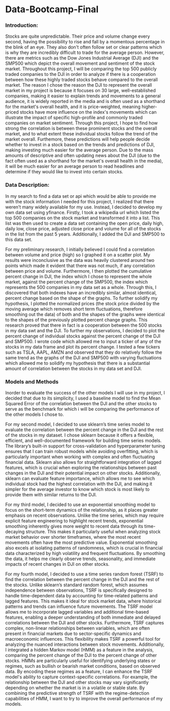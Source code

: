 # Data-Bootcamp-Final
### Introduction:
  Stocks are quite unpredictable. Their price and volume change every second, having the possibility to rise and fall by a momentous percentage in the blink of an eye. They also don't often follow set or clear patterns which is why they are incredibly difficult to trade for the average person. However, there are metrics such as the Dow Jones Industrial Average (DJI) and the SMP500 which depict the overall movement and sentiment of the stock market. Throughout this project, I will be comparing the top 500 publicly traded companies to the DJI in order to analyze if there is a cooperation between how these highly traded stocks behave compared to the overall market. The reason I chose the reason the DJI to represent the overall market in my project is because it focuses on 30 large, well-established companies, making it easier to explain trends and movements to a general audience, it is widely reported in the media and is often used as a shorthand for the market's overall health, and it is price-weighted, meaning higher-priced stocks have more influence on the index's movements which can illustrate the impact of specific high-profile and commonly traded companies on market sentiment. Through this project, I hope to find how strong the correlation is between these prominent stocks and the overall market, and to what extent these individual stocks follow the trend of the market overall. 
Furthemore, these predictions will help people decide whether to invest in a stock based on the trends and predictions of DJI, making investing much easier for the average person. Due to the mass amounts of descriptive and often updating news about the DJI (due to the fact often used as a shorthand for the market's overall health in the media), it will be much easier for an average person to read headlines and determine if they would like to invest into certain stocks. 

### Data Description:
  In my search to find a data set or api which would be able to provide me with the stock information I needed for this project, I realized that there weren’t many widely available for my use. Instead, I decided to develop my own data set using yfinance. Firstly, I took a wikipedia url which listed the top 500 companies on the stock market and transformed it into a list. This list was then used to create a data set containing the open price, daily high, daily low, close price, adjusted close price and volume for all of the stocks in the list from the past 5 years. Additionally, I added the DJI and SMP500 to this data set. 
  
  For my preliminary research, I initially believed I could find a correlation between volume and price (high) so I graphed it on a scatter plot. My results were inconclusive as the data was heavily clustered around two points which made it evident that there was not much, if any correlation between price and volume. Furthermore, I then plotted the cumulative percent change in DJI, the index which I chose to represent the whole market, against the percent change of the SMP500, the index which represents the 500 companies in my data set as a whole. Through this, I discovered that both indexes have an incredibly similar, almost identical, percent change based on the shape of the graphs. To further solidify my hypothesis, I plotted the normalized prices (the stock price divided by the moving average which removes short term fluctuations, therefore smoothing out the data) of both and the shapes of the graphs were identical to the shapes of the previously plotted percent change graphs. This research proved that there in fact is a cooperation between the 500 stocks in my data swt and the DJI. To further my observations, I decided to plot the percent change of individual stocks against the percent change of the DJI and SMP500. I wrote code which allowed me to input a ticker of any of the stocks in my data frame and plot its percent change. I tested a few tickers such as TSLA, AAPL, AMZN and observed that they do relatively follow the same trend as the graphs of the DJI and SMP500 with varying fluctuations which allowed me to solidify my hypothesis that there is a substantial amount of correlation between the stocks in my data set and DJI. 
  
### Models and Methods
Inorder to evaluate the success of the other models I will use in my project, I decided that due to its simplicity, I used a baseline model to find the Mean Squared Error of the correlation between the DJI and the other stocks  to serve as the benchmark for which i will be comparing the performance of the other models I chose to. 

For my second model, I decided to use sklearn’s time series model to evaluate the correlation between the percent change in the DJI and the rest of the stocks in my dataset. I chose sklearn because it offers a flexible, efficient, and well-documented framework for building time series models. The library’s built-in support for cross-validation and hyperparameter tuning ensures that I can train robust models while avoiding overfitting, which is particularly important when working with complex and often fluctuating financial data. Sklearn also allows for straightforward integration of lagged features, which is crucial when exploring the relationships between past changes in the DJI and their potential impact on other stocks. Additionally, sklearn can evaluate feature importance, which allows me to see which individual stock had the highest correlation with the DJI, and making it simpler for the average investor to know which stock is most likely to provide them with similar returns to the DJI. 

For my third model, I decided to use an exponential smoothing model to focus on the short-term dynamics of the relationship, as it places greater emphasis on recent observations. Unlike the time series, which may require explicit feature engineering to highlight recent trends, exponential smoothing inherently gives more weight to recent data through its time-decaying structure. This makes it particularly useful when analyzing stock market behavior over shorter timeframes, where the most recent movements often have the most predictive value. Exponential smoothing also excels at isolating patterns of randomness, which is crucial in financial data characterized by high volatility and frequent fluctuations. By smoothing the data, it helps me clearly observe trends, seasonality, and immediate impacts of recent changes in DJI on other stocks.

For my fourth model, I decided to use a time series random forest (TSRF) to find the correlation between the percent change in the DJI and the rest of the stocks. Unlike sklearn’s standard random forest, which assumes independence between observations, TSRF is specifically designed to handle time-dependent data by accounting for time-related patterns and lagged features. This makes it ideal for stock market data, where historical patterns and trends can influence future movements. The TSRF model allows me to incorporate lagged variables and additional time-based features, enabling a deeper understanding of both immediate and delayed correlations between the DJI and other stocks. Furthermore, TSRF captures complex, non-linear relationships between variables, which are often present in financial markets due to sector-specific dynamics and macroeconomic influences. This flexibility makes TSRF a powerful tool for analyzing the nuanced interactions between stock movements. Additionally, I integrated a hidden Markov model (HMM) as a feature in the analysis, comparing the percent change of the DJI to the percent change of other stocks. HMMs are particularly useful for identifying underlying states or regimes, such as bullish or bearish market conditions, based on observed data. By encoding these regimes as a feature, I can enhance the TSRF model's ability to capture context-specific correlations. For example, the relationship between the DJI and other stocks may vary significantly depending on whether the market is in a volatile or stable state. By combining the predictive strength of TSRF with the regime-detection capabilities of HMM, I want to try to improve the overall performance of my models.
